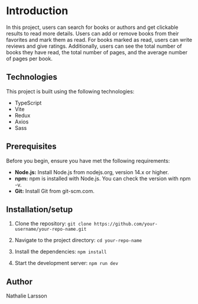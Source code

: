 # Introduction

In this project, users can search for books or authors and get clickable results to read more details. Users can add or remove books from their favorites and mark them as read. For books marked as read, users can write reviews and give ratings. Additionally, users can see the total number of books they have read, the total number of pages, and the average number of pages per book.

## Technologies

This project is built using the following technologies:

- TypeScript
- Vite
- Redux
- Axios
- Sass

## Prerequisites

Before you begin, ensure you have met the following requirements:

- **Node.js:**
  Install Node.js from nodejs.org, version 14.x or higher.
- **npm:**
  npm is installed with Node.js. You can check the version with npm -v.
- **Git:**
  Install Git from git-scm.com.

## Installation/setup

1. Clone the repository:
   `git clone https://github.com/your-username/your-repo-name.git`

2. Navigate to the project directory:
   `cd your-repo-name`

3. Install the dependencies:
   `npm install`

4. Start the development server:
   `npm run dev`

## Author

Nathalie Larsson
